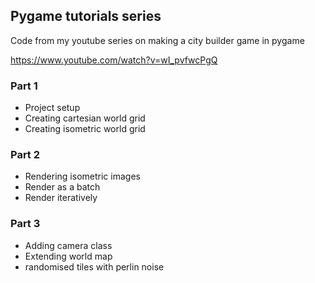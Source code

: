 ## Pygame tutorials series

Code from my youtube series on making a city builder game in pygame

https://www.youtube.com/watch?v=wI_pvfwcPgQ

### Part 1
* Project setup
* Creating cartesian world grid
* Creating isometric world grid

### Part 2
* Rendering isometric images
* Render as a batch
* Render iteratively

### Part 3
* Adding camera class
* Extending world map
* randomised tiles with perlin noise

